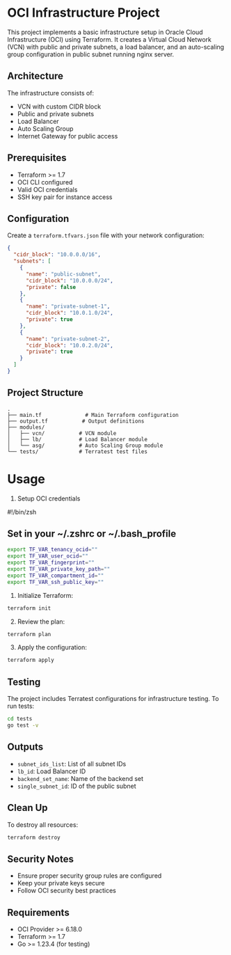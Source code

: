# OCI Infrastructure Project

This project implements a basic infrastructure setup in Oracle Cloud Infrastructure (OCI) using Terraform. It creates a Virtual Cloud Network (VCN) with public and private subnets, a load balancer, and an auto-scaling group configuration in public subnet running nginx server.

## Architecture

The infrastructure consists of:
- VCN with custom CIDR block
- Public and private subnets
- Load Balancer
- Auto Scaling Group
- Internet Gateway for public access

## Prerequisites

- Terraform >= 1.7
- OCI CLI configured
- Valid OCI credentials
- SSH key pair for instance access

## Configuration

Create a `terraform.tfvars.json` file with your network configuration:
```json
{
  "cidr_block": "10.0.0.0/16",
  "subnets": [
    {
      "name": "public-subnet",
      "cidr_block": "10.0.0.0/24",
      "private": false
    },
    {
      "name": "private-subnet-1",
      "cidr_block": "10.0.1.0/24",
      "private": true
    },
    {
      "name": "private-subnet-2",
      "cidr_block": "10.0.2.0/24",
      "private": true
    }
  ]
}
```

## Project Structure

```
.
├── main.tf              # Main Terraform configuration
├── output.tf           # Output definitions
├── modules/
│   ├── vcn/           # VCN module
│   ├── lb/            # Load Balancer module
│   └── asg/           # Auto Scaling Group module
└── tests/             # Terratest test files
```

# Usage

1. Setup OCI credentials

#!/bin/zsh
## Set in your ~/.zshrc or ~/.bash_profile
```bash
export TF_VAR_tenancy_ocid=""
export TF_VAR_user_ocid=""
export TF_VAR_fingerprint=""
export TF_VAR_private_key_path=""
export TF_VAR_compartment_id=""
export TF_VAR_ssh_public_key=""
```

1. Initialize Terraform:
```bash
terraform init
```

2. Review the plan:
```bash
terraform plan
```

3. Apply the configuration:
```bash
terraform apply
```

## Testing

The project includes Terratest configurations for infrastructure testing. To run tests:

```bash
cd tests
go test -v
```

## Outputs

- `subnet_ids_list`: List of all subnet IDs
- `lb_id`: Load Balancer ID
- `backend_set_name`: Name of the backend set
- `single_subnet_id`: ID of the public subnet

## Clean Up

To destroy all resources:

```bash
terraform destroy
```

## Security Notes

- Ensure proper security group rules are configured
- Keep your private keys secure
- Follow OCI security best practices

## Requirements

- OCI Provider >= 6.18.0
- Terraform >= 1.7
- Go >= 1.23.4 (for testing)
